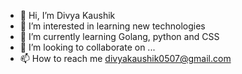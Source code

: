 - 👋 Hi, I’m Divya Kaushik 
- 👀 I’m interested in learning new technologies 
- 🌱 I’m currently learning Golang, python and CSS
- 💞️ I’m looking to collaborate on ...
- 📫 How to reach me divyakaushik0507@gmail.com 

<!---
Diviee5/Diviee5 is a ✨ special ✨ repository because its `README.md` (this file) appears on your GitHub profile.
You can click the Preview link to take a look at your changes.
--->
